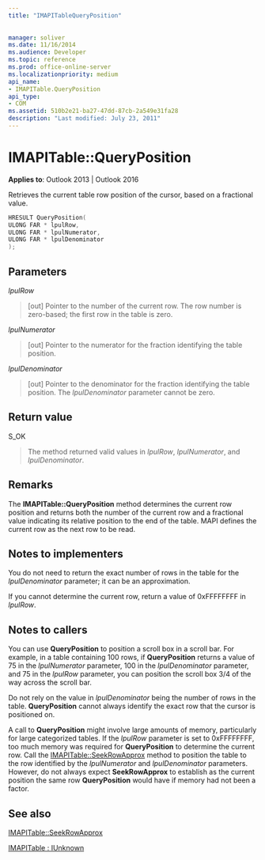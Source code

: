```yaml
---
title: "IMAPITableQueryPosition"
 
 
manager: soliver
ms.date: 11/16/2014
ms.audience: Developer
ms.topic: reference
ms.prod: office-online-server
ms.localizationpriority: medium
api_name:
- IMAPITable.QueryPosition
api_type:
- COM
ms.assetid: 510b2e21-ba27-47dd-87cb-2a549e31fa28
description: "Last modified: July 23, 2011"
---
```


# IMAPITable::QueryPosition

  
  
**Applies to**: Outlook 2013 | Outlook 2016 
  
Retrieves the current table row position of the cursor, based on a fractional value.
  
```cpp
HRESULT QueryPosition(
ULONG FAR * lpulRow,
ULONG FAR * lpulNumerator,
ULONG FAR * lpulDenominator
);
```

## Parameters

 _lpulRow_
  
> [out] Pointer to the number of the current row. The row number is zero-based; the first row in the table is zero. 
    
 _lpulNumerator_
  
> [out] Pointer to the numerator for the fraction identifying the table position.
    
 _lpulDenominator_
  
> [out] Pointer to the denominator for the fraction identifying the table position. The  _lpulDenominator_ parameter cannot be zero. 
    
## Return value

S_OK 
  
> The method returned valid values in  _lpulRow_,  _lpulNumerator_, and  _lpulDenominator_.
    
## Remarks

The **IMAPITable::QueryPosition** method determines the current row position and returns both the number of the current row and a fractional value indicating its relative position to the end of the table. MAPI defines the current row as the next row to be read. 
  
## Notes to implementers

You do not need to return the exact number of rows in the table for the  _lpulDenominator_ parameter; it can be an approximation. 
  
If you cannot determine the current row, return a value of 0xFFFFFFFF in  _lpulRow_.
  
## Notes to callers

You can use **QueryPosition** to position a scroll box in a scroll bar. For example, in a table containing 100 rows, if **QueryPosition** returns a value of 75 in the _lpulNumerator_ parameter, 100 in the _lpulDenominator_ parameter, and 75 in the _lpulRow_ parameter, you can position the scroll box 3/4 of the way across the scroll bar. 
  
Do not rely on the value in  _lpulDenominator_ being the number of rows in the table. **QueryPosition** cannot always identify the exact row that the cursor is positioned on. 
  
A call to **QueryPosition** might involve large amounts of memory, particularly for large categorized tables. If the  _lpulRow_ parameter is set to 0xFFFFFFFF, too much memory was required for **QueryPosition** to determine the current row. Call the [IMAPITable::SeekRowApprox](imapitable-seekrowapprox.md) method to position the table to the row identified by the  _lpulNumerator_ and  _lpulDenominator_ parameters. However, do not always expect **SeekRowApprox** to establish as the current position the same row **QueryPosition** would have if memory had not been a factor. 
  
## See also



[IMAPITable::SeekRowApprox](imapitable-seekrowapprox.md)
  
[IMAPITable : IUnknown](imapitableiunknown.md)


